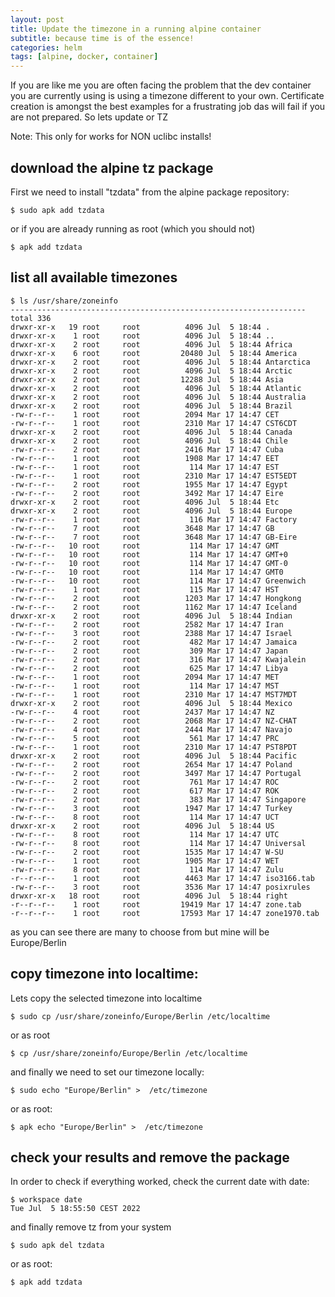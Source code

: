 ```yaml
---
layout: post
title: Update the timezone in a running alpine container
subtitle: because time is of the essence!
categories: helm
tags: [alpine, docker, container]
---
```


If you are like me you are often facing the problem that the dev container you are currently using is using a timezone different to your own.
Certificate creation is amongst the best examples for a frustrating job das will fail if you are not prepared. So lets update or TZ

Note: This only for works for  NON uclibc installs!

## download the alpine tz package

First we need to install "tzdata" from the alpine package repository:

``` Console
$ sudo apk add tzdata
```

or if you are already running as root (which you should not)

``` Console
$ apk add tzdata
```


## list all available timezones

``` Console
$ ls /usr/share/zoneinfo
------------------------------------------------------------------
total 336
drwxr-xr-x   19 root     root          4096 Jul  5 18:44 .
drwxr-xr-x    1 root     root          4096 Jul  5 18:44 ..
drwxr-xr-x    2 root     root          4096 Jul  5 18:44 Africa
drwxr-xr-x    6 root     root         20480 Jul  5 18:44 America
drwxr-xr-x    2 root     root          4096 Jul  5 18:44 Antarctica
drwxr-xr-x    2 root     root          4096 Jul  5 18:44 Arctic
drwxr-xr-x    2 root     root         12288 Jul  5 18:44 Asia
drwxr-xr-x    2 root     root          4096 Jul  5 18:44 Atlantic
drwxr-xr-x    2 root     root          4096 Jul  5 18:44 Australia
drwxr-xr-x    2 root     root          4096 Jul  5 18:44 Brazil
-rw-r--r--    1 root     root          2094 Mar 17 14:47 CET
-rw-r--r--    1 root     root          2310 Mar 17 14:47 CST6CDT
drwxr-xr-x    2 root     root          4096 Jul  5 18:44 Canada
drwxr-xr-x    2 root     root          4096 Jul  5 18:44 Chile
-rw-r--r--    2 root     root          2416 Mar 17 14:47 Cuba
-rw-r--r--    1 root     root          1908 Mar 17 14:47 EET
-rw-r--r--    1 root     root           114 Mar 17 14:47 EST
-rw-r--r--    1 root     root          2310 Mar 17 14:47 EST5EDT
-rw-r--r--    2 root     root          1955 Mar 17 14:47 Egypt
-rw-r--r--    2 root     root          3492 Mar 17 14:47 Eire
drwxr-xr-x    2 root     root          4096 Jul  5 18:44 Etc
drwxr-xr-x    2 root     root          4096 Jul  5 18:44 Europe
-rw-r--r--    1 root     root           116 Mar 17 14:47 Factory
-rw-r--r--    7 root     root          3648 Mar 17 14:47 GB
-rw-r--r--    7 root     root          3648 Mar 17 14:47 GB-Eire
-rw-r--r--   10 root     root           114 Mar 17 14:47 GMT
-rw-r--r--   10 root     root           114 Mar 17 14:47 GMT+0
-rw-r--r--   10 root     root           114 Mar 17 14:47 GMT-0
-rw-r--r--   10 root     root           114 Mar 17 14:47 GMT0
-rw-r--r--   10 root     root           114 Mar 17 14:47 Greenwich
-rw-r--r--    1 root     root           115 Mar 17 14:47 HST
-rw-r--r--    2 root     root          1203 Mar 17 14:47 Hongkong
-rw-r--r--    2 root     root          1162 Mar 17 14:47 Iceland
drwxr-xr-x    2 root     root          4096 Jul  5 18:44 Indian
-rw-r--r--    2 root     root          2582 Mar 17 14:47 Iran
-rw-r--r--    3 root     root          2388 Mar 17 14:47 Israel
-rw-r--r--    2 root     root           482 Mar 17 14:47 Jamaica
-rw-r--r--    2 root     root           309 Mar 17 14:47 Japan
-rw-r--r--    2 root     root           316 Mar 17 14:47 Kwajalein
-rw-r--r--    2 root     root           625 Mar 17 14:47 Libya
-rw-r--r--    1 root     root          2094 Mar 17 14:47 MET
-rw-r--r--    1 root     root           114 Mar 17 14:47 MST
-rw-r--r--    1 root     root          2310 Mar 17 14:47 MST7MDT
drwxr-xr-x    2 root     root          4096 Jul  5 18:44 Mexico
-rw-r--r--    4 root     root          2437 Mar 17 14:47 NZ
-rw-r--r--    2 root     root          2068 Mar 17 14:47 NZ-CHAT
-rw-r--r--    4 root     root          2444 Mar 17 14:47 Navajo
-rw-r--r--    5 root     root           561 Mar 17 14:47 PRC
-rw-r--r--    1 root     root          2310 Mar 17 14:47 PST8PDT
drwxr-xr-x    2 root     root          4096 Jul  5 18:44 Pacific
-rw-r--r--    2 root     root          2654 Mar 17 14:47 Poland
-rw-r--r--    2 root     root          3497 Mar 17 14:47 Portugal
-rw-r--r--    2 root     root           761 Mar 17 14:47 ROC
-rw-r--r--    2 root     root           617 Mar 17 14:47 ROK
-rw-r--r--    2 root     root           383 Mar 17 14:47 Singapore
-rw-r--r--    3 root     root          1947 Mar 17 14:47 Turkey
-rw-r--r--    8 root     root           114 Mar 17 14:47 UCT
drwxr-xr-x    2 root     root          4096 Jul  5 18:44 US
-rw-r--r--    8 root     root           114 Mar 17 14:47 UTC
-rw-r--r--    8 root     root           114 Mar 17 14:47 Universal
-rw-r--r--    2 root     root          1535 Mar 17 14:47 W-SU
-rw-r--r--    1 root     root          1905 Mar 17 14:47 WET
-rw-r--r--    8 root     root           114 Mar 17 14:47 Zulu
-r--r--r--    1 root     root          4463 Mar 17 14:47 iso3166.tab
-rw-r--r--    3 root     root          3536 Mar 17 14:47 posixrules
drwxr-xr-x   18 root     root          4096 Jul  5 18:44 right
-r--r--r--    1 root     root         19419 Mar 17 14:47 zone.tab
-r--r--r--    1 root     root         17593 Mar 17 14:47 zone1970.tab    
```

as you can see there are many to choose from but mine will be Europe/Berlin

## copy timezone into localtime:

Lets copy the selected timezone into localtime

``` Console
$ sudo cp /usr/share/zoneinfo/Europe/Berlin /etc/localtime
```

or as root

``` Console
$ cp /usr/share/zoneinfo/Europe/Berlin /etc/localtime
```

and finally we need to set our timezone locally:

``` Console
$ sudo echo "Europe/Berlin" >  /etc/timezone
```

or as root:

``` Console
$ apk echo "Europe/Berlin" >  /etc/timezone
```

## check your results and remove the package

In order to check if everything worked, check the current date with date:

``` Console
$ workspace date
Tue Jul  5 18:55:50 CEST 2022   
```

and finally remove tz from your system

``` Console
$ sudo apk del tzdata
```

or as root:

``` Console
$ apk add tzdata
```
